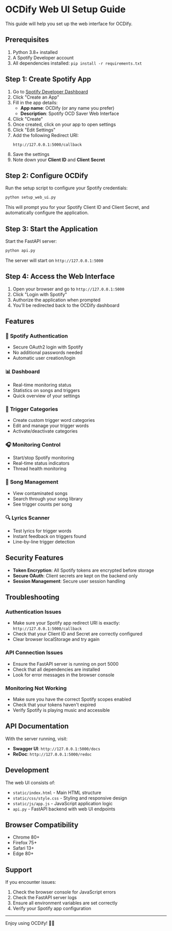 # OCDify Web UI Setup Guide

This guide will help you set up the web interface for OCDify.

## Prerequisites

1. Python 3.8+ installed
2. A Spotify Developer account
3. All dependencies installed: `pip install -r requirements.txt`

## Step 1: Create Spotify App

1. Go to [Spotify Developer Dashboard](https://developer.spotify.com/dashboard)
2. Click "Create an App"
3. Fill in the app details:
   - **App name**: OCDify (or any name you prefer)
   - **Description**: Spotify OCD Saver Web Interface
4. Click "Create"
5. Once created, click on your app to open settings
6. Click "Edit Settings"
7. Add the following Redirect URI:
   ```
   http://127.0.0.1:5000/callback
   ```
8. Save the settings
9. Note down your **Client ID** and **Client Secret**

## Step 2: Configure OCDify

Run the setup script to configure your Spotify credentials:

```bash
python setup_web_ui.py
```

This will prompt you for your Spotify Client ID and Client Secret, and automatically configure the application.

## Step 3: Start the Application

Start the FastAPI server:

```bash
python api.py
```

The server will start on `http://127.0.0.1:5000`

## Step 4: Access the Web Interface

1. Open your browser and go to `http://127.0.0.1:5000`
2. Click "Login with Spotify"
3. Authorize the application when prompted
4. You'll be redirected back to the OCDify dashboard

## Features

### 🎵 **Spotify Authentication**
- Secure OAuth2 login with Spotify
- No additional passwords needed
- Automatic user creation/login

### 📊 **Dashboard**
- Real-time monitoring status
- Statistics on songs and triggers
- Quick overview of your settings

### 🎯 **Trigger Categories**
- Create custom trigger word categories
- Edit and manage your trigger words
- Activate/deactivate categories

### 🎧 **Monitoring Control**
- Start/stop Spotify monitoring
- Real-time status indicators
- Thread health monitoring

### 🎼 **Song Management**
- View contaminated songs
- Search through your song library
- See trigger counts per song

### 🔍 **Lyrics Scanner**
- Test lyrics for trigger words
- Instant feedback on triggers found
- Line-by-line trigger detection

## Security Features

- **Token Encryption**: All Spotify tokens are encrypted before storage
- **Secure OAuth**: Client secrets are kept on the backend only
- **Session Management**: Secure user session handling

## Troubleshooting

### Authentication Issues
- Make sure your Spotify app redirect URI is exactly: `http://127.0.0.1:5000/callback`
- Check that your Client ID and Secret are correctly configured
- Clear browser localStorage and try again

### API Connection Issues
- Ensure the FastAPI server is running on port 5000
- Check that all dependencies are installed
- Look for error messages in the browser console

### Monitoring Not Working
- Make sure you have the correct Spotify scopes enabled
- Check that your tokens haven't expired
- Verify Spotify is playing music and accessible

## API Documentation

With the server running, visit:
- **Swagger UI**: `http://127.0.0.1:5000/docs`
- **ReDoc**: `http://127.0.0.1:5000/redoc`

## Development

The web UI consists of:
- `static/index.html` - Main HTML structure
- `static/css/style.css` - Styling and responsive design
- `static/js/app.js` - JavaScript application logic
- `api.py` - FastAPI backend with web UI endpoints

## Browser Compatibility

- Chrome 80+
- Firefox 75+
- Safari 13+
- Edge 80+

## Support

If you encounter issues:
1. Check the browser console for JavaScript errors
2. Check the FastAPI server logs
3. Ensure all environment variables are set correctly
4. Verify your Spotify app configuration

---

Enjoy using OCDify! 🎵✨